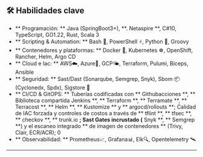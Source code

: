 ## 🛠️ Habilidades clave

- ** Programación: ** Java (SpringBoot3+), **. Netaspire **, C#10, TypeScript, GO1.22, Rust, Scala 3
- ** Scripting & Automation: ** Bash 🐚, PowerShell ⚡, Python 🐍, Groovy
- ** Contenedores y plataformas: ** Docker 🐳, Kubernetes ☸️, OpenShift, Rancher, Helm, Argo CD
- ** Cloud e Iac: ** AWS☁️, Azure🔷, GCP🌤️, Terraform, Pulumi, Bíceps, Ansible
- ** Seguridad: ** Sast/Dast (Sonarqube, Semgrep, Snyk), Sbom 📦 (Cyclonedx, Spdx), Sigstore 🔏
- ** CI/CD & GitOPS: ** Tuberías codificadas con ** Githubacciones **, ** Biblioteca compartida Jenkins **, ** Terraform **, ** Terramate **, ** Terracost **, ** Helm **, ** Kustomize ** y ** argocd/rollouts **; Calidad de IAC forzada y controles de costos a través de ** tflint **, ** tfsec **, ** checkov **, ** trunk.io **; Sast Gates incrustado (** Snyk **, ** Semgrep **) y el escaneo integrado ** de imagen de contenedores ** (Trivy, Clair, ECR/ACR); 0
- ** Observabilidad: ** Prometheus📈, Grafana📊, Elk🔍, Opentelemetry 🛰️

---
